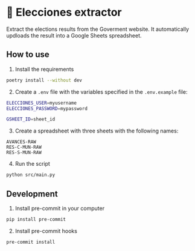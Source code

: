 # 🏫 Elecciones extractor

Extract the elections results from the Goverment website. It automatically updloads the result into a Google Sheets spreadsheet.

## How to use

1. Install the requirements

```bash
poetry install --without dev
```

2. Create a `.env` file with the variables specified in the `.env.example` file:

```bash
ELECCIONES_USER=myusername
ELECCIONES_PASSWORD=mypassword

GSHEET_ID=sheet_id
```

3. Create a spreadsheet with three sheets with the following names:

```
AVANCES-RAW
RES-C-MUN-RAW
RES-S-MUN-RAW
```

4. Run the script

```bash
python src/main.py
```

## Development

1. Install pre-commit in your computer

```bash
pip install pre-commit
```

2. Install pre-commit hooks

```bash
pre-commit install
```
